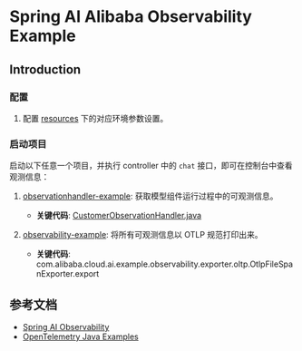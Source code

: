 # Spring AI Alibaba Observability Example

## Introduction

### 配置

1. 配置 [resources](observability-example/src/main/resources) 下的对应环境参数设置。

### 启动项目

启动以下任意一个项目，并执行 controller 中的 `chat` 接口，即可在控制台中查看观测信息：

1. [observationhandler-example](observationhandler-example): 获取模型组件运行过程中的可观测信息。
    - **关键代码**: [CustomerObservationHandler.java](observationhandler-example/src/main/java/com/alibaba/cloud/ai/observationhandlerexample/observationHandler/CustomerObservationHandler.java)

2. [observability-example](observability-example): 将所有可观测信息以 OTLP 规范打印出来。
    - **关键代码**: com.alibaba.cloud.ai.example.observability.exporter.oltp.OtlpFileSpanExporter.export

## 参考文档

- [Spring AI Observability](https://docs.spring.io/spring-ai/reference/1.0/observability/index.html)
- [OpenTelemetry Java Examples](https://github.com/open-telemetry/opentelemetry-java-examples)